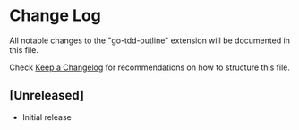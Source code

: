 # Change Log

All notable changes to the "go-tdd-outline" extension will be documented in this file.

Check [Keep a Changelog](http://keepachangelog.com/) for recommendations on how to structure this file.

## [Unreleased]

- Initial release